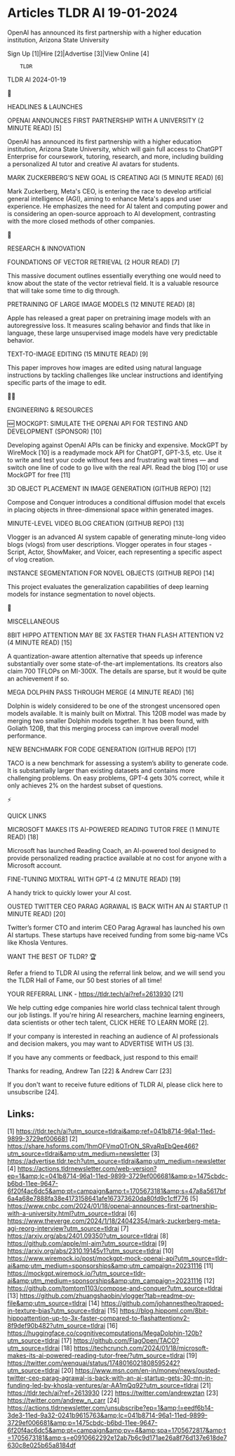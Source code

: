 # Articles TLDR AI 19-01-2024

OpenAI has announced its first partnership with a higher education
institution, Arizona State University  

Sign Up [1]|Hire [2]|Advertise [3]|View Online [4] 

		TLDR 

TLDR AI 2024-01-19

🚀 

HEADLINES & LAUNCHES

 OPENAI ANNOUNCES FIRST PARTNERSHIP WITH A UNIVERSITY (2 MINUTE READ)
[5] 

 OpenAI has announced its first partnership with a higher education
institution, Arizona State University, which will gain full access to
ChatGPT Enterprise for coursework, tutoring, research, and more,
including building a personalized AI tutor and creative AI avatars for
students. 

 MARK ZUCKERBERG’S NEW GOAL IS CREATING AGI (5 MINUTE READ) [6] 

 Mark Zuckerberg, Meta's CEO, is entering the race to develop
artificial general intelligence (AGI), aiming to enhance Meta's apps
and user experience. He emphasizes the need for AI talent and
computing power and is considering an open-source approach to AI
development, contrasting with the more closed methods of other
companies. 

🧠 

RESEARCH & INNOVATION

 FOUNDATIONS OF VECTOR RETRIEVAL (2 HOUR READ) [7] 

 This massive document outlines essentially everything one would need
to know about the state of the vector retrieval field. It is a
valuable resource that will take some time to dig through. 

 PRETRAINING OF LARGE IMAGE MODELS (12 MINUTE READ) [8] 

 Apple has released a great paper on pretraining image models with an
autoregressive loss. It measures scaling behavior and finds that like
in language, these large unsupervised image models have very
predictable behavior. 

 TEXT-TO-IMAGE EDITING (15 MINUTE READ) [9] 

 This paper improves how images are edited using natural language
instructions by tackling challenges like unclear instructions and
identifying specific parts of the image to edit. 

🧑‍💻 

ENGINEERING & RESOURCES

 🆕 MOCKGPT: SIMULATE THE OPENAI API FOR TESTING AND DEVELOPMENT
(SPONSOR) [10] 

 Developing against OpenAI APIs can be finicky and expensive. MockGPT
by WireMock [10] is a readymade mock API for ChatGPT, GPT-3.5, etc.
Use it to write and test your code without fees and frustrating wait
times — and switch one line of code to go live with the real API.
Read the blog [10] or use MockGPT for free [11] 

 3D OBJECT PLACEMENT IN IMAGE GENERATION (GITHUB REPO) [12] 

 Compose and Conquer introduces a conditional diffusion model that
excels in placing objects in three-dimensional space within generated
images. 

 MINUTE-LEVEL VIDEO BLOG CREATION (GITHUB REPO) [13] 

 Vlogger is an advanced AI system capable of generating minute-long
video blogs (vlogs) from user descriptions. Vlogger operates in four
stages - Script, Actor, ShowMaker, and Voicer, each representing a
specific aspect of vlog creation. 

 INSTANCE SEGMENTATION FOR NOVEL OBJECTS (GITHUB REPO) [14] 

 This project evaluates the generalization capabilities of deep
learning models for instance segmentation to novel objects. 

🎁 

MISCELLANEOUS

 8BIT HIPPO ATTENTION MAY BE 3X FASTER THAN FLASH ATTENTION V2 (4
MINUTE READ) [15] 

 A quantization-aware attention alternative that speeds up inference
substantially over some state-of-the-art implementations. Its creators
also claim 700 TFLOPs on MI-300X. The details are sparse, but it would
be quite an achievement if so. 

 MEGA DOLPHIN PASS THROUGH MERGE (4 MINUTE READ) [16] 

 Dolphin is widely considered to be one of the strongest uncensored
open models available. It is mainly built on Mixtral. This 120B model
was made by merging two smaller Dolphin models together. It has been
found, with Goliath 120B, that this merging process can improve
overall model performance. 

 NEW BENCHMARK FOR CODE GENERATION (GITHUB REPO) [17] 

 TACO is a new benchmark for assessing a system’s ability to
generate code. It is substantially larger than existing datasets and
contains more challenging problems. On easy problems, GPT-4 gets 30%
correct, while it only achieves 2% on the hardest subset of questions.


⚡ 

QUICK LINKS

 MICROSOFT MAKES ITS AI-POWERED READING TUTOR FREE (1 MINUTE READ)
[18] 

 Microsoft has launched Reading Coach, an AI-powered tool designed to
provide personalized reading practice available at no cost for anyone
with a Microsoft account. 

 FINE-TUNING MIXTRAL WITH GPT-4 (2 MINUTE READ) [19] 

 A handy trick to quickly lower your AI cost. 

 OUSTED TWITTER CEO PARAG AGRAWAL IS BACK WITH AN AI STARTUP (1 MINUTE
READ) [20] 

 Twitter’s former CTO and interim CEO Parag Agrawal has launched his
own AI startups. These startups have received funding from some
big-name VCs like Khosla Ventures. 

WANT THE BEST OF TLDR? 🏆

Refer a friend to TLDR AI using the referral link below, and we will
send you the TLDR Hall of Fame, our 50 best stories of all time!

YOUR REFERRAL LINK - https://tldr.tech/ai?ref=2613930 [21]

 We help cutting edge companies hire world class technical talent
through our job listings. If you're hiring AI researchers, machine
learning engineers, data scientists or other tech talent, CLICK HERE
TO LEARN MORE [2]. 

If your company is interested in reaching an audience of AI
professionals and decision makers, you may want to ADVERTISE WITH US
[3]. 

If you have any comments or feedback, just respond to this email! 

Thanks for reading, 
Andrew Tan [22] & Andrew Carr [23] 

If you don't want to receive future editions of TLDR AI, please click
here to unsubscribe [24]. 

 

Links:
------
[1] https://tldr.tech/ai?utm_source=tldrai&amp;ref=041b8714-96a1-11ed-9899-3729ef006681
[2] https://share.hsforms.com/1hmOFVmqOTrON_SRvaRqEbQee466?utm_source=tldrai&amp;utm_medium=newsletter
[3] https://advertise.tldr.tech?utm_source=tldrai&amp;utm_medium=newsletter
[4] https://actions.tldrnewsletter.com/web-version?ep=1&amp;lc=041b8714-96a1-11ed-9899-3729ef006681&amp;p=1475cbdc-b6bd-11ee-9647-6f20f4ac6dc5&amp;pt=campaign&amp;t=1705673181&amp;s=47a8a5617bf6a4a68e7888fa38e4173158641afe167373620da80fd9c1cff776
[5] https://www.cnbc.com/2024/01/18/openai-announces-first-partnership-with-a-university.html?utm_source=tldrai
[6] https://www.theverge.com/2024/1/18/24042354/mark-zuckerberg-meta-agi-reorg-interview?utm_source=tldrai
[7] https://arxiv.org/abs/2401.09350?utm_source=tldrai
[8] https://github.com/apple/ml-aim?utm_source=tldrai
[9] https://arxiv.org/abs/2310.19145v1?utm_source=tldrai
[10] https://www.wiremock.io/post/mockgpt-mock-openai-api?utm_source=tldr-ai&amp;utm_medium=sponsorships&amp;utm_campaign=20231116
[11] https://mockgpt.wiremock.io/?utm_source=tldr-ai&amp;utm_medium=sponsorships&amp;utm_campaign=20231116
[12] https://github.com/tomtom1103/compose-and-conquer?utm_source=tldrai
[13] https://github.com/zhuangshaobin/vlogger?tab=readme-ov-file&amp;utm_source=tldrai
[14] https://github.com/johannestheo/trapped-in-texture-bias?utm_source=tldrai
[15] https://blog.hippoml.com/8bit-hippoattention-up-to-3x-faster-compared-to-flashattentionv2-8f9def90b482?utm_source=tldrai
[16] https://huggingface.co/cognitivecomputations/MegaDolphin-120b?utm_source=tldrai
[17] https://github.com/FlagOpen/TACO?utm_source=tldrai
[18] https://techcrunch.com/2024/01/18/microsoft-makes-its-ai-powered-reading-tutor-free/?utm_source=tldrai
[19] https://twitter.com/wenquai/status/1748016021808595242?utm_source=tldrai
[20] https://www.msn.com/en-in/money/news/ousted-twitter-ceo-parag-agrawal-is-back-with-an-ai-startup-gets-30-mn-in-funding-led-by-khosla-ventures/ar-AA1mQq92?utm_source=tldrai
[21] https://tldr.tech/ai?ref=2613930
[22] https://twitter.com/andrewztan
[23] https://twitter.com/andrew_n_carr
[24] https://actions.tldrnewsletter.com/unsubscribe?ep=1&amp;l=eedf6b14-3de3-11ed-9a32-0241b9615763&amp;lc=041b8714-96a1-11ed-9899-3729ef006681&amp;p=1475cbdc-b6bd-11ee-9647-6f20f4ac6dc5&amp;pt=campaign&amp;pv=4&amp;spa=1705672817&amp;t=1705673181&amp;s=e0910662292e12ab7b6c9d171ae26a8f76d137e618de7630c8e025b65a8184df